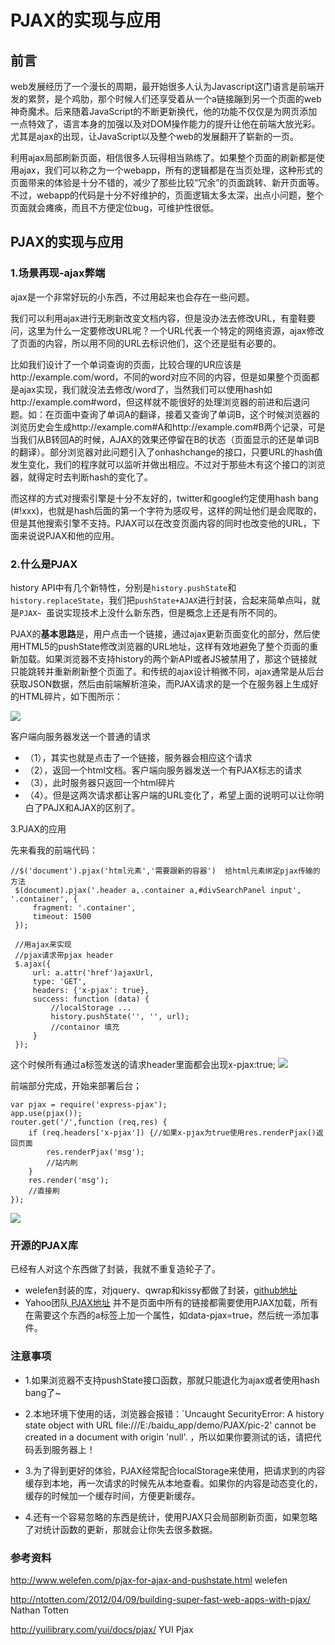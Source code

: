 # PJAX的实现与应用

## 前言
web发展经历了一个漫长的周期，最开始很多人认为Javascript这门语言是前端开发的累赘，是个鸡肋，那个时候人们还享受着从一个a链接蹦到另一个页面的web神奇魔术。后来随着JavaScript的不断更新换代，他的功能不仅仅是为网页添加一点特效了，语言本身的加强以及对DOM操作能力的提升让他在前端大放光彩。尤其是ajax的出现，让JavaScript以及整个web的发展翻开了崭新的一页。

利用ajax局部刷新页面，相信很多人玩得相当熟练了。如果整个页面的刷新都是使用ajax，我们可以称之为一个webapp，所有的逻辑都是在当页处理，这种形式的页面带来的体验是十分不错的，减少了那些比较“冗余”的页面跳转、新开页面等。不过，webapp的代码是十分不好维护的，页面逻辑太多太深，出点小问题，整个页面就会瘫痪，而且不方便定位bug，可维护性很低。

## PJAX的实现与应用
### 1.场景再现-ajax弊端
ajax是一个非常好玩的小东西，不过用起来也会存在一些问题。

我们可以利用ajax进行无刷新改变文档内容，但是没办法去修改URL，有童鞋要问，这里为什么一定要修改URL呢？一个URL代表一个特定的网络资源，ajax修改了页面的内容，所以用不同的URL去标识他们，这个还是挺有必要的。

比如我们设计了一个单词查询的页面，比较合理的UR应该是http://example.com/word，不同的word对应不同的内容，但是如果整个页面都是ajax实现，我们就没法去修改/word了，当然我们可以使用hash如http://example.com#word，但这样就不能很好的处理浏览器的前进和后退问题。如：在页面中查询了单词A的翻译，接着又查询了单词B，这个时候浏览器的浏览历史会生成http://example.com#A和http://example.com#B两个记录，可是当我们从B转回A的时候，AJAX的效果还停留在B的状态（页面显示的还是单词B的翻译）。部分浏览器对此问题引入了onhashchange的接口，只要URL的hash值发生变化，我们的程序就可以监听并做出相应。不过对于那些木有这个接口的浏览器，就得定时去判断hash的变化了。

而这样的方式对搜索引擎是十分不友好的，twitter和google约定使用hash bang (#!xxx)，也就是hash后面的第一个字符为感叹号，这样的网址他们是会爬取的，但是其他搜索引擎不支持。PJAX可以在改变页面内容的同时也改变他的URL，下面来说说PJAX和他的应用。

### 2.什么是PJAX
history API中有几个新特性，分别是`history.pushState`和`history.replaceState`，我们把`pushState+AJAX`进行封装，合起来简单点叫，就是`PJAX~ `虽说实现技术上没什么新东西，但是概念上还是有所不同的。

PJAX的**基本思路**是，用户点击一个链接，通过ajax更新页面变化的部分，然后使用HTML5的pushState修改浏览器的URL地址，这样有效地避免了整个页面的重新加载。如果浏览器不支持history的两个新API或者JS被禁用了，那这个链接就只能跳转并重新刷新整个页面了。和传统的ajax设计稍微不同，ajax通常是从后台获取JSON数据，然后由前端解析渲染，而PJAX请求的是一个在服务器上生成好的HTML碎片，如下图所示：

<a data-fancybox title="" href="https://colastar.github.io/static/images/pajax.png">![](https://colastar.github.io/static/images/pajax.png)</a>

客户端向服务器发送一个普通的请求
- （1），其实也就是点击了一个链接，服务器会相应这个请求
- （2），返回一个html文档。客户端向服务器发送一个有PJAX标志的请求
- （3），此时服务器只返回一个html碎片
- （4）。但是这两次请求都让客户端的URL变化了，希望上面的说明可以让你明白了PAJX和AJAX的区别了。

3.PJAX的应用

先来看我的前端代码：
```
//$('document').pjax('html元素','需要跟新的容器')  给html元素绑定pjax传输的方法
 $(document).pjax('.header a,.container a,#divSearchPanel input', '.container', {
     fragment: '.container',
     timeout: 1500
 });
 
 //用ajax来实现
 //pjax请求带pjax header
 $.ajax({
     url: a.attr('href')ajaxUrl,
     type: 'GET',
     headers: {'x-pjax': true},
     success: function (data) {
         //localStorage ...
         history.pushState('', '', url);
         //containor 填充
     }
 });

 ```

 这个时候所有通过a标签发送的请求header里面都会出现x-pjax:true;
 <a data-fancybox title="" href="https://colastar.github.io/static/images/x-pajax.png">![](https://colastar.github.io/static/images/x-pajax.png)</a>

 前端部分完成，开始来部署后台；
```
var pjax = require('express-pjax');
app.use(pjax());
router.get('/',function (req,res) {
    if (req.headers['x-pjax']) {//如果x-pjax为true使用res.renderPjax()返回页面
        res.renderPjax('msg');
        //站内刷
    }
    res.render('msg');
    //直接刷
});

```
 <a data-fancybox title="" href="https://colastar.github.io/static/images/x-pajax2.png">![](https://colastar.github.io/static/images/x-pajax2.png)</a>
### 开源的PJAX库

已经有人对这个东西做了封装，我就不重复造轮子了。

- welefen封装的库，对jquery、qwrap和kissy都做了封装，[github地址](https://github.com/welefen/pjax)
- Yahoo团队[ PJAX地址](PJAX地址)
并不是页面中所有的链接都需要使用PJAX加载，所有在需要这个东西的a标签上加一个属性，如data-pjax=true，然后统一添加事件。

### 注意事项
- 1.如果浏览器不支持pushState接口函数，那就只能退化为ajax或者使用hash bang了~

- 2.本地环境下使用的话，浏览器会报错：`Uncaught SecurityError: A history state object with URL file:///E:/baidu_app/demo/PJAX/pic-2' cannot be created in a document with origin 'null'. ，所以如果你要测试的话，请把代码丢到服务器上！

- 3.为了得到更好的体验，PJAX经常配合localStorage来使用，把请求到的内容缓存到本地，再一次请求的时候先从本地查看。如果你的内容是动态变化的，缓存的时候加一个缓存时间，方便更新缓存。
- 4.还有一个容易忽略的东西是统计，使用PJAX只会局部刷新页面，如果忽略了对统计函数的更新，那就会让你失去很多数据。

### 参考资料
http://www.welefen.com/pjax-for-ajax-and-pushstate.html welefen

http://ntotten.com/2012/04/09/building-super-fast-web-apps-with-pjax/ Nathan Totten

http://yuilibrary.com/yui/docs/pjax/ YUI Pjax
 